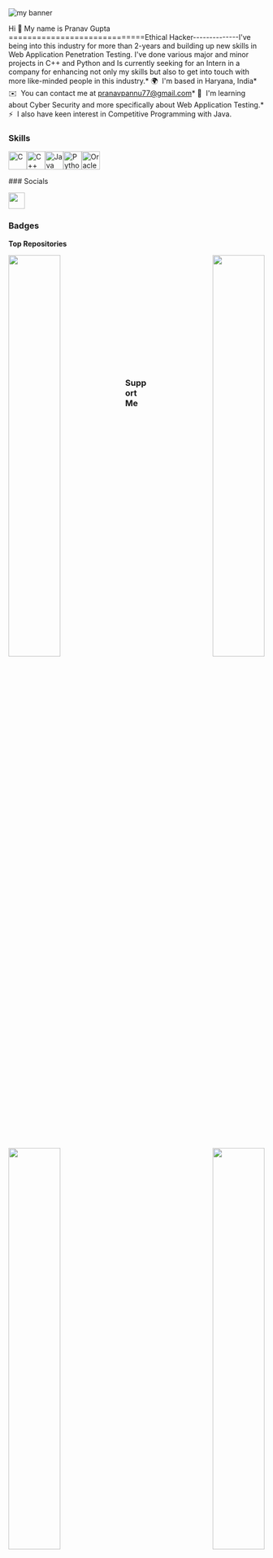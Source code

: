 <img src="https://userimages.githubusercontent.com/75753187/123358567-aac7b900-d539-11eb-8275-0b380264bb4c.png" alt="my banner">

Hi 👋 My name is Pranav Gupta
=============================Ethical Hacker--------------I've being into this industry for more than 2-years and building up new skills in Web Application Penetration Testing. I've done various major and minor projects in C++ and Python and Is currently seeking for an Intern in a company for enhancing not only my skills but also to get into touch with more like-minded people in this industry.* 🌍  I'm based in Haryana, India* ✉️  You can contact me at [pranavpannu77@gmail.com](mailto:pranavpannu77@gmail.com)* 🧠  I'm learning about Cyber Security and more specifically about Web Application Testing.* ⚡  I also have keen interest in Competitive Programming with Java.

### Skills

<p align="left"><a href="https://docs.microsoft.com/en-us/cpp/?view=msvc-170" target="_blank" rel="noreferrer"><img src="https://raw.githubusercontent.com/danielcranney/readme-generator/main/public/icons/skills/c-colored.svg" width="36" height="36" alt="C" /></a><a href="https://docs.microsoft.com/en-us/cpp/?view=msvc-170" target="_blank" rel="noreferrer"><img src="https://raw.githubusercontent.com/danielcranney/readme-generator/main/public/icons/skills/cplusplus-colored.svg" width="36" height="36" alt="C++" /></a><a href="https://www.oracle.com/java/" target="_blank" rel="noreferrer"><img src="https://raw.githubusercontent.com/danielcranney/readme-generator/main/public/icons/skills/java-colored.svg" width="36" height="36" alt="Java" /></a><a href="https://www.python.org/" target="_blank" rel="noreferrer"><img src="https://raw.githubusercontent.com/danielcranney/readme-generator/main/public/icons/skills/python-colored.svg" width="36" height="36" alt="Python" /></a><a href="https://www.oracle.com/uk/index.html" target="_blank" rel="noreferrer"><img src="https://raw.githubusercontent.com/danielcranney/readme-generator/main/public/icons/skills/oracle-colored.svg" width="36" height="36" alt="Oracle" /></a></p>
### Socials<p align="left"> <a href="https://www.github.com/Pranav-guptaa" target="_blank" rel="noreferrer"><img src="https://raw.githubusercontent.com/danielcranney/readme-generator/main/public/icons/socials/github.svg" width="32" height="32" /></a></p>

### Badges

<b>Top Repositories</b>

<div width="100%" align="center"><a href="https://github.com/Pranav-guptaa/Human-detection-system" align="left"><img align="left" width="45%" src="https://github-readme-stats.vercel.app/api/pin/?username=Pranav-guptaa&repo=Human-detection-system&title_color=0891b2&text_color=ffffff&icon_color=0891b2&bg_color=1c1917&hide_border=true&locale=en" /></a><a href="https://github.com/Pranav-guptaa/Cam-scanner" align="right"><img align="right" width="45%" src="https://github-readme-stats.vercel.app/api/pin/?username=Pranav-guptaa&repo=Cam-scanner&title_color=0891b2&text_color=ffffff&icon_color=0891b2&bg_color=1c1917&hide_border=true&locale=en" /></a></div><br /><br /><br /><br /><br /><br /><br />

<br /><br /><br /><br /><br />

<div width="100%" align="center"><a href="https://github.com/Pranav-guptaa/Vaccine-Registeration-QT" align="left"><img align="left" width="45%" src="https://github-readme-stats.vercel.app/api/pin/?username=Pranav-guptaa&repo=Vaccine-Registeration-QT&title_color=0891b2&text_color=ffffff&icon_color=0891b2&bg_color=1c1917&hide_border=true&locale=en" /></a><a href="https://github.com/Pranav-guptaa/Automatic-Voice-Recorder-Aurdino" align="right"><img align="right" width="45%" src="https://github-readme-stats.vercel.app/api/pin/?username=Pranav-guptaa&repo=Automatic-Voice-Recorder-Aurdino&title_color=0891b2&text_color=ffffff&icon_color=0891b2&bg_color=1c1917&hide_border=true&locale=en" /></a></div>

### Support Me

<a href="https://www.buymeacoffee.com/Pranav-guptaa"><img src="https://cdn.buymeacoffee.com/buttons/v2/default-yellow.png" width="200" /></a>
